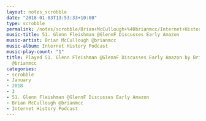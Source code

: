 ```yaml
---
layout: notes_scrobble
date: "2018-01-03T13:53:33+10:00"
type: scrobble
permalink: /notes/scrobble/Brian+McCullough+%40brianmcc/Internet+History+Podcast/67a7f9e6f5231683ce8988ef8e3428fdd73fee73.html
music-title: 51. Glenn Fleishman @GlennF Discusses Early Amazon
music-artist: Brian McCullough @brianmcc
music-album: Internet History Podcast
music-play-count: "1"
title: Played 51. Glenn Fleishman @GlennF Discusses Early Amazon by Brian McCullough
  @brianmcc
categories:
- scrobble
- January
- 2018
- 3
- 51. Glenn Fleishman @GlennF Discusses Early Amazon
- Brian McCullough @brianmcc
- Internet History Podcast
---
```

